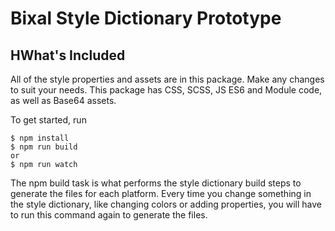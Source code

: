 # Bixal Style Dictionary Prototype

## HWhat's Included

All of the style properties and assets are in this package. Make any changes to suit your needs. This package has CSS, SCSS, JS ES6 and Module code, as well as Base64 assets.

To get started, run
```
$ npm install
$ npm run build
or
$ npm run watch
```

The npm build task is what performs the style dictionary build steps to generate the files for each platform. Every time you change something in the style dictionary, like changing colors or adding properties, you will have to run this command again to generate the files.


